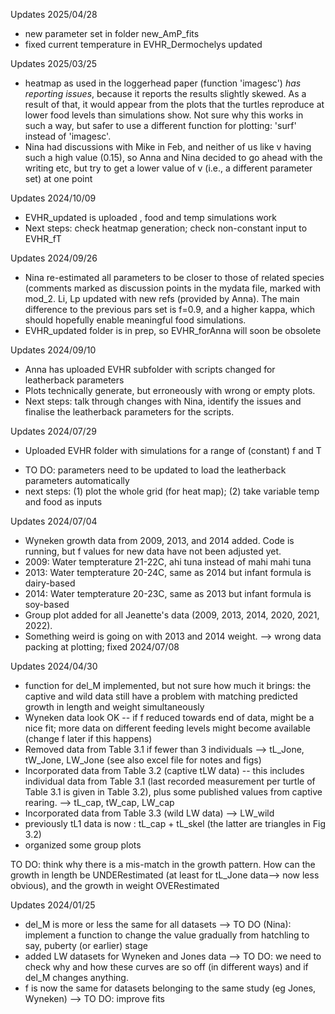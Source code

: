 Updates 2025/04/28
* new parameter set in folder new_AmP_fits
* fixed current temperature in EVHR_Dermochelys updated

Updates 2025/03/25
* heatmap as used in the loggerhead paper (function 'imagesc') _has reporting issues_, because it reports the results slightly skewed. As a result of that, it would appear from the plots that the turtles reproduce at lower food levels than simulations show. Not sure why this works in such a way, but safer to use a different function for plotting: 'surf' instead of 'imagesc'.
* Nina had discussions with Mike in Feb, and neither of us like v having such a high value (0.15), so Anna and Nina decided to go ahead with the writing etc, but try to get a lower value of v (i.e., a different parameter set) at one point

Updates 2024/10/09
* EVHR_updated is uploaded , food and temp simulations work
* Next steps: check heatmap generation; check non-constant input to EVHR_fT

Updates 2024/09/26
* Nina re-estimated all parameters to be closer to those of related species (comments marked as discussion points in the mydata file, marked with mod_2. Li, Lp updated with new refs (provided by Anna). The main difference to the previous pars set is f=0.9, and a higher kappa, which should hopefully enable meaningful food simulations.
* EVHR_updated folder is in prep, so EVHR_forAnna will soon be obsolete

Updates 2024/09/10
* Anna has uploaded EVHR subfolder with scripts changed for leatherback parameters
* Plots technically generate, but erroneously with wrong or empty plots.
* Next steps: talk through changes with Nina, identify the issues and finalise the leatherback parameters for the scripts.

Updates 2024/07/29
* Uploaded EVHR folder with simulations for a range of (constant) f and T 
- TO DO: parameters need to be updated to load the leatherback parameters automatically
- next steps: (1) plot the whole grid (for heat map); (2) take variable temp and food as inputs

Updates 2024/07/04
* Wyneken growth data from 2009, 2013, and 2014 added. Code is running, but f values for new data have not been adjusted yet.
* 2009: Water tempterature 21-22C, ahi tuna instead of mahi mahi tuna
* 2013: Water tempterature 20-24C, same as 2014 but infant formula is dairy-based
* 2014: Water tempterature 20-23C, same as 2013 but infant formula is soy-based
* Group plot added for all Jeanette's data (2009, 2013, 2014, 2020, 2021, 2022).
* Something weird is going on with 2013 and 2014 weight.  --> wrong data packing at plotting; fixed 2024/07/08

Updates 2024/04/30
* function for del_M implemented, but not sure how much it brings: the captive and wild data still have a problem with matching predicted growth in length and weight simultaneously
* Wyneken data look OK -- if f reduced towards end of data, might be a nice fit; more data on different feeding levels might become available (change f later if this happens)
* Removed data from Table 3.1 if fewer than 3 individuals --> tL_Jone, tW_Jone, LW_Jone (see also excel file for notes and figs)
* Incorporated data from Table 3.2 (captive tLW data) -- this includes individual data from Table 3.1 (last recorded measurement per turtle of Table 3.1 is given in Table 3.2), plus some published values from captive rearing. --> tL_cap, tW_cap, LW_cap 
* Incorporated data from Table 3.3 (wild LW data) --> LW_wild
* previously tL1 data is now : tL_cap + tL_skel (the latter are triangles in Fig 3.2)
* organized some group plots

TO DO: think why there is a mis-match in the growth pattern. How can the growth in length be UNDERestimated (at least for tL_Jone data--> now less obvious), and the growth in weight OVERestimated


Updates 2024/01/25
* del_M is more or less the same for all datasets --> TO DO (Nina): implement a function to change the value gradually from hatchling to say, puberty (or earlier) stage
* added LW datasets for Wyneken and Jones data --> TO DO: we need to check why and how these curves are so off (in different ways) and if del_M changes anything.
* f is now the same for datasets belonging to the same study (eg Jones, Wyneken) --> TO DO: improve fits
  
